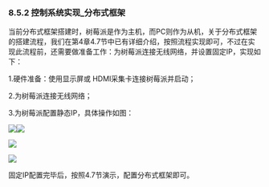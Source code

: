 ### 8.5.2 控制系统实现\_分布式框架

当前分布式框架搭建时，树莓派是作为主机，而PC则作为从机，关于分布式框架的搭建流程，我们在第4章4.7节中已有详细介绍，按照流程实现即可，不过在实现此流程前，还需要做准备工作：为树莓派连接无线网络，并设置固定IP，实现如下：

1.硬件准备：使用显示屏或 HDMI采集卡连接树莓派并启动；

2.为树莓派连接无线网络；

3.为树莓派配置静态IP，具体操作如图：

![](/assets/wifi设置.png)![](/assets/wifi设置2.png)

![](/assets/wifi设置3.png)

![](/assets/wifi设置4.png)

固定IP配置完毕后，按照4.7节演示，配置分布式框架即可。

